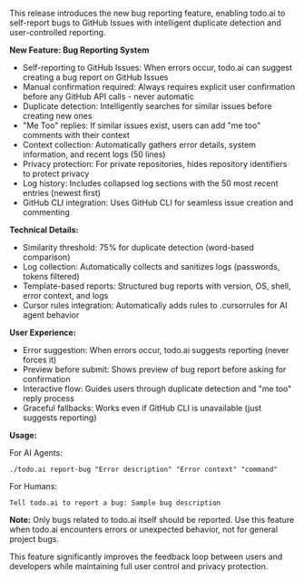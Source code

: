 This release introduces the new bug reporting feature, enabling todo.ai to self-report bugs to GitHub Issues with intelligent duplicate detection and user-controlled reporting.

**New Feature: Bug Reporting System**
- Self-reporting to GitHub Issues: When errors occur, todo.ai can suggest creating a bug report on GitHub Issues
- Manual confirmation required: Always requires explicit user confirmation before any GitHub API calls - never automatic
- Duplicate detection: Intelligently searches for similar issues before creating new ones
- "Me Too" replies: If similar issues exist, users can add "me too" comments with their context
- Context collection: Automatically gathers error details, system information, and recent logs (50 lines)
- Privacy protection: For private repositories, hides repository identifiers to protect privacy
- Log history: Includes collapsed log sections with the 50 most recent entries (newest first)
- GitHub CLI integration: Uses GitHub CLI for seamless issue creation and commenting

**Technical Details:**
- Similarity threshold: 75% for duplicate detection (word-based comparison)
- Log collection: Automatically collects and sanitizes logs (passwords, tokens filtered)
- Template-based reports: Structured bug reports with version, OS, shell, error context, and logs
- Cursor rules integration: Automatically adds rules to .cursorrules for AI agent behavior

**User Experience:**
- Error suggestion: When errors occur, todo.ai suggests reporting (never forces it)
- Preview before submit: Shows preview of bug report before asking for confirmation
- Interactive flow: Guides users through duplicate detection and "me too" reply process
- Graceful fallbacks: Works even if GitHub CLI is unavailable (just suggests reporting)

**Usage:**

For AI Agents:
```
./todo.ai report-bug "Error description" "Error context" "command"
```

For Humans:
```
Tell todo.ai to report a bug: Sample bug description
```

**Note:** Only bugs related to todo.ai itself should be reported. Use this feature when todo.ai encounters errors or unexpected behavior, not for general project bugs.

This feature significantly improves the feedback loop between users and developers while maintaining full user control and privacy protection.
